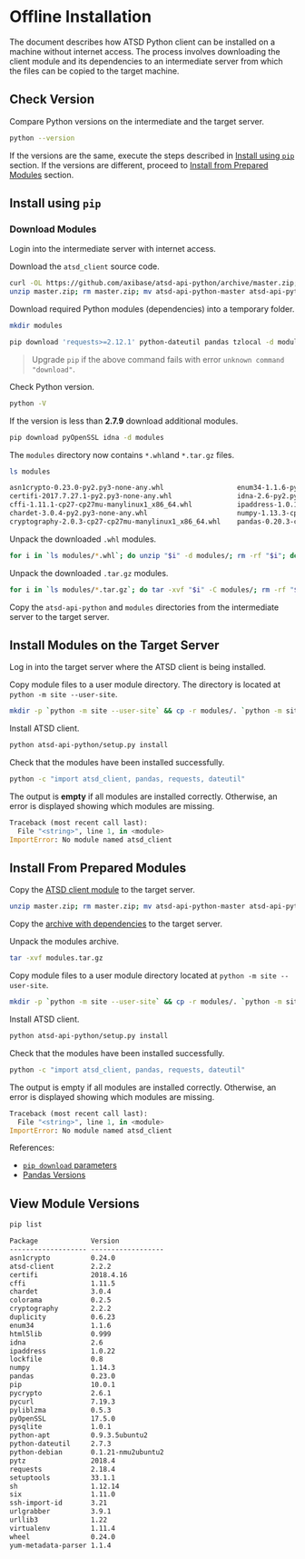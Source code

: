 # Offline Installation

The document describes how ATSD Python client can be installed on a machine without internet access. The process involves downloading the client module and its dependencies to an intermediate server from which the files can be copied to the target machine.

## Check Version

Compare Python versions on the intermediate and the target server.

```sh
python --version
```

If the versions are the same, execute the steps described in [Install using `pip`](#install-using-pip) section.
If the versions are different, proceed to [Install from Prepared Modules](#install-from-prepared-modules) section.

## Install using `pip`

### Download Modules

Login into the intermediate server with internet access.

Download the `atsd_client` source code.

```sh
curl -OL https://github.com/axibase/atsd-api-python/archive/master.zip; \
unzip master.zip; rm master.zip; mv atsd-api-python-master atsd-api-python
```

Download required Python modules (dependencies) into a temporary folder.

```sh
mkdir modules
```

```sh
pip download 'requests>=2.12.1' python-dateutil pandas tzlocal -d modules
```

> Upgrade `pip` if the above command fails with error `unknown command "download"`.

Check Python version.

```sh
python -V
```

If the version is less than **2.7.9** download additional modules.

```sh
pip download pyOpenSSL idna -d modules
```

The `modules` directory now contains `*.whl`and `*.tar.gz` files.

```sh
ls modules
```

```txt
asn1crypto-0.23.0-py2.py3-none-any.whl                  enum34-1.1.6-py2-none-any.whl                           pyOpenSSL-17.3.0-py2.py3-none-any.whl                   six-1.11.0-py2.py3-none-any.whl
certifi-2017.7.27.1-py2.py3-none-any.whl                idna-2.6-py2.py3-none-any.whl                           pycparser-2.18.tar.gz                                   tzlocal-1.4.tar.gz
cffi-1.11.1-cp27-cp27mu-manylinux1_x86_64.whl           ipaddress-1.0.18-py2-none-any.whl                       python_dateutil-2.6.1-py2.py3-none-any.whl              urllib3-1.22-py2.py3-none-any.whl
chardet-3.0.4-py2.py3-none-any.whl                      numpy-1.13.3-cp27-cp27mu-manylinux1_x86_64.whl          pytz-2017.2-py2.py3-none-any.whl
cryptography-2.0.3-cp27-cp27mu-manylinux1_x86_64.whl    pandas-0.20.3-cp27-cp27mu-manylinux1_x86_64.whl         requests-2.18.4-py2.py3-none-any.whl
```

Unpack the downloaded `.whl` modules.

```sh
for i in `ls modules/*.whl`; do unzip "$i" -d modules/; rm -rf "$i"; done;
```

Unpack the downloaded `.tar.gz` modules.

```sh
for i in `ls modules/*.tar.gz`; do tar -xvf "$i" -C modules/; rm -rf "$i"; done;
```

Copy the `atsd-api-python` and `modules` directories from the intermediate server to the target server.

## Install Modules on the Target Server

Log in into the target server where the ATSD client is being installed.

Copy module files to a user module directory. The directory is located at `python -m site --user-site`.

```sh
mkdir -p `python -m site --user-site` && cp -r modules/. `python -m site --user-site`
```

Install ATSD client.

```sh
python atsd-api-python/setup.py install
```

Check that the modules have been installed successfully.

```sh
python -c "import atsd_client, pandas, requests, dateutil"
```

The output is **empty** if all modules are installed correctly. Otherwise, an error is displayed showing which modules are missing.

```python
Traceback (most recent call last):
  File "<string>", line 1, in <module>
ImportError: No module named atsd_client
```

## Install From Prepared Modules

Copy the [ATSD client module](https://github.com/axibase/atsd-api-python/archive/master.zip) to the target server.

```sh
unzip master.zip; rm master.zip; mv atsd-api-python-master atsd-api-python
```

Copy the [archive with dependencies](https://axibase.com/public/python/modules.tar.gz) to the target server.

Unpack the modules archive.

```sh
tar -xvf modules.tar.gz
```

Copy module files to a user module directory located at `python -m site --user-site`.

```sh
mkdir -p `python -m site --user-site` && cp -r modules/. `python -m site --user-site`
```

Install ATSD client.

```sh
python atsd-api-python/setup.py install
```

Check that the modules have been installed successfully.

```sh
python -c "import atsd_client, pandas, requests, dateutil"
```

The output is empty if all modules are installed correctly. Otherwise, an error is displayed showing which modules are missing.

```python
Traceback (most recent call last):
  File "<string>", line 1, in <module>
ImportError: No module named atsd_client
```

References:

* [`pip download` parameters](https://pip.pypa.io/en/stable/reference/pip_download/)
* [Pandas Versions](http://pandas.pydata.org/)

## View Module Versions

```sh
pip list
```

```txt
Package             Version
------------------- ------------------
asn1crypto          0.24.0
atsd-client         2.2.2
certifi             2018.4.16
cffi                1.11.5
chardet             3.0.4
colorama            0.2.5
cryptography        2.2.2
duplicity           0.6.23
enum34              1.1.6
html5lib            0.999
idna                2.6
ipaddress           1.0.22
lockfile            0.8
numpy               1.14.3
pandas              0.23.0
pip                 10.0.1
pycrypto            2.6.1
pycurl              7.19.3
pyliblzma           0.5.3
pyOpenSSL           17.5.0
pysqlite            1.0.1
python-apt          0.9.3.5ubuntu2
python-dateutil     2.7.3
python-debian       0.1.21-nmu2ubuntu2
pytz                2018.4
requests            2.18.4
setuptools          33.1.1
sh                  1.12.14
six                 1.11.0
ssh-import-id       3.21
urlgrabber          3.9.1
urllib3             1.22
virtualenv          1.11.4
wheel               0.24.0
yum-metadata-parser 1.1.4
```
